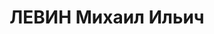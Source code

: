 ---
title: ЛЕВИН Михаил Ильич
description: "1905 року народження, м. Одеса, єврей, освіта вища, безпартійний. Проживав:\
  \ м. Горлівка Донецької області, будинок спеціалістів, кв. 24. Начальник центральної\
  \ служби реле тресту \"Доненерго\". \n  Заарештований 11 серпня 1937 року. Засуджений\
  \ виїзною сесією військової колегії Верховного Суду СРСР до розстрілу з конфіскацією\
  \ майна. Вирок приведено до виконання 2 грудня 1937 року у м. Сталіно (м. Донецьк).\
  \ \n  Реабілітований у 1956 році."
---
